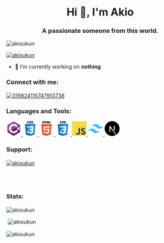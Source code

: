 <h1 align="center">Hi 👋, I'm Akio</h1>
<h3 align="center">A passionate someone from this world.</h3>

<p align="left"> <img src="https://komarev.com/ghpvc/?username=akioukun&label=Profile%20views&color=0e75b6&style=flat" alt="akioukun" /> </p>

<p align="left"> <a href="https://github.com/ryo-ma/github-profile-trophy"><img src="https://github-profile-trophy.vercel.app/?username=akioukun" alt="akioukun" /></a> </p>

- 🔭 I’m currently working on **nothing**


<h3 align="left">Connect with me:</h3>
<p align="left">
<a href="https://discord.com/users/319824115747913738" target="blank"><img align="center" src="https://raw.githubusercontent.com/rahuldkjain/github-profile-readme-generator/master/src/images/icons/Social/discord.svg" alt="319824115747913738" height="30" width="40" /></a>
</p>

<h3 align="left">Languages and Tools:</h3>
<p align="left"> <a href="https://www.w3schools.com/cs/" target="_blank" rel="noreferrer"> <img src="https://raw.githubusercontent.com/devicons/devicon/master/icons/csharp/csharp-original.svg" alt="csharp" width="40" height="40"/>
  </a>
  <a href="https://www.w3schools.com/css/" target="_blank" rel="noreferrer"> <img src="https://raw.githubusercontent.com/devicons/devicon/master/icons/css3/css3-original-wordmark.svg" alt="css3" width="40" height="40"/> </a> <a href="https://www.w3.org/html/" target="_blank" rel="noreferrer"> <img src="https://raw.githubusercontent.com/devicons/devicon/master/icons/html5/html5-original-wordmark.svg" alt="html5" width="40" height="40"/> </a>
<a href="https://www.w3schools.com/css/" target="_blank" rel="noreferrer"> <img src="https://raw.githubusercontent.com/devicons/devicon/master/icons/css3/css3-original-wordmark.svg" alt="css3" width="40" height="40"/> </a> <a href="https://www.w3schools.com/js/" target="_blank" rel="noreferrer"> <img src="https://raw.githubusercontent.com/devicons/devicon/1119b9f84c0290e0f0b38982099a2bd027a48bf1/icons/javascript/javascript-original.svg" alt="js" width="40" height="40"/> </a> <a href="https://tailwindcss.com/" target="_blank" rel="noreferrer"> <img src="https://raw.githubusercontent.com/devicons/devicon/1119b9f84c0290e0f0b38982099a2bd027a48bf1/icons/tailwindcss/tailwindcss-plain.svg" alt="tailwindcss" width="40" height="40"/> </a>
<a href="https://nextjs.org/" target="_blank" rel="noreferrer"> <img src="https://raw.githubusercontent.com/devicons/devicon/1119b9f84c0290e0f0b38982099a2bd027a48bf1/icons/nextjs/nextjs-original.svg" alt="nextjs" width="40" height="40"/> </a></p>

<h3 align="left">Support:</h3>

<p><a href="https://www.buymeacoffee.com/akioukun"> <img align="center" src="https://cdn.buymeacoffee.com/buttons/v2/default-yellow.png" height="50" width="210" alt="akioukun" /></a></p><br><br>
<h3 alignt="left">Stats:</h3>

<p><img align="center" src="https://github-readme-stats.vercel.app/api/top-langs?username=akioukun&show_icons=true&locale=en&layout=compact" alt="akioukun" /></p>

<p>&nbsp;<img align="center" src="https://github-readme-stats.vercel.app/api?username=akioukun&show_icons=true&locale=en" alt="akioukun" /></p>

<p><img align="center" src="https://github-readme-streak-stats.herokuapp.com/?user=akioukun&" alt="akioukun" /></p>
